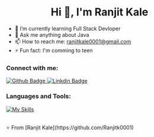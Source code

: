  <h1 align="center">Hi 👋, I'm Ranjit Kale</h1>

- 🌱 I’m currently learning Full Stack Devloper
- 💬 Ask me anything about Java
- 📫 How to reach me: ranjitkale0001@gmail.com
- ⚡ Fun fact: I'm comming to teen
  
### Connect with me:
<div id="badges">
  <a href="https://github.com/Ranjitk0001">
    <img src="https://img.shields.io/badge/Github-white?style=for-the-badge&logo=Github&logoColor=black" alt="Github Badge"/>
  </a>
  <a href="https://www.linkedin.com/in/ranjit-kale/">
    <img src="https://img.shields.io/badge/LinkedIn-blue?style=for-the-badge&logo=linkedin&logoColor=white" alt="Linkdin Badge"/>
   

  </a>
   
</div>

### Languages and Tools:
[![My Skills](https://skillicons.dev/icons?i=html,css,bootstrap,java,angular,js,hibernate,mysql,flutter,dart,firebase,github,git,xd&perline=5)](https://skillicons.dev)


<br>
⭐️ From [Ranjit Kale](https://github.com/Ranjitk0001)

























 
<!--
**Ranjitk0001/Ranjitk0001** is a ✨ _special_ ✨ repository because its `README.md` (this file) appears on your GitHub profile.

Here are some ideas to get you started:

- 🔭 I’m currently working on ...
- 🌱 I’m currently learning ...
- 👯 I’m looking to collaborate on ...
- 🤔 I’m looking for help with ...
- 💬 Ask me about ...
- 📫 How to reach me: ...
- 😄 Pronouns: ...
- ⚡ Fun fact: ...
-->
